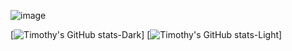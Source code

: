 ![image](https://user-images.githubusercontent.com/113961461/211631552-54b9f332-a8ff-4c80-8234-c446620f374d.png)

<!--
**huynhtk80/huynhtk80** is a ✨ _special_ ✨ repository because its `README.md` (this file) appears on your GitHub profile.

Here are some ideas to get you started:

- 🔭 I’m currently working on ...
- 🌱 I’m currently learning ...
- 👯 I’m looking to collaborate on ...
- 🤔 I’m looking for help with ...
- 💬 Ask me about ...
- 📫 How to reach me: ...
- 😄 Pronouns: ...
- ⚡ Fun fact: ...
-->


[![Timothy's GitHub stats-Dark](https://github-readme-stats.vercel.app/api?username=huynhtk80&show_icons=true&theme=dark#gh-dark-mode-only)]
[![Timothy's GitHub stats-Light](https://github-readme-stats.vercel.app/api?username=huynhtk80&show_icons=true&theme=default#gh-light-mode-only)]
